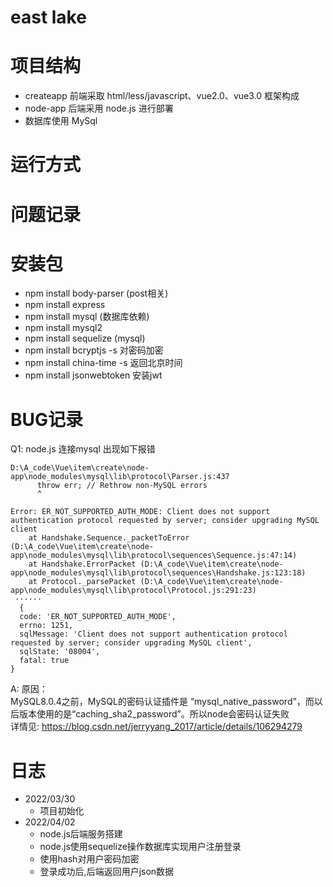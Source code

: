 # east lake

# 项目结构
- createapp 前端采取 html/less/javascript、vue2.0、vue3.0 框架构成
- node-app  后端采用 node.js 进行部署
- 数据库使用 MySql

# 运行方式

# 问题记录

# 安装包
- npm install body-parser (post相关)
- npm install express 
- npm install mysql (数据库依赖)
- npm install mysql2 
- npm install sequelize (mysql)
- npm install bcryptjs -s 对密码加密
- npm install china-time -s 返回北京时间
- npm install jsonwebtoken 安装jwt
# BUG记录
Q1: node.js 连接mysql 出现如下报错
```
D:\A_code\Vue\item\create\node-app\node_modules\mysql\lib\protocol\Parser.js:437
      throw err; // Rethrow non-MySQL errors
      ^

Error: ER_NOT_SUPPORTED_AUTH_MODE: Client does not support authentication protocol requested by server; consider upgrading MySQL client
    at Handshake.Sequence._packetToError (D:\A_code\Vue\item\create\node-app\node_modules\mysql\lib\protocol\sequences\Sequence.js:47:14)
    at Handshake.ErrorPacket (D:\A_code\Vue\item\create\node-app\node_modules\mysql\lib\protocol\sequences\Handshake.js:123:18)
    at Protocol._parsePacket (D:\A_code\Vue\item\create\node-app\node_modules\mysql\lib\protocol\Protocol.js:291:23)
 ······
  {
  code: 'ER_NOT_SUPPORTED_AUTH_MODE',
  errno: 1251,
  sqlMessage: 'Client does not support authentication protocol requested by server; consider upgrading MySQL client',
  sqlState: '08004',
  fatal: true
}
```
A: 原因：  
 MySQL8.0.4之前，MySQL的密码认证插件是 “mysql_native_password”，而以后版本使用的是“caching_sha2_password”。所以node会密码认证失败  
 详情见: https://blog.csdn.net/jerryyang_2017/article/details/106294279  

# 日志
- 2022/03/30
  - 项目初始化
- 2022/04/02
  - node.js后端服务搭建
  - node.js使用sequelize操作数据库实现用户注册登录
  - 使用hash对用户密码加密
  - 登录成功后,后端返回用户json数据